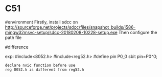 # C51


#environment
Firstly, install sdcc on
http://sourceforge.net/projects/sdcc/files/snapshot_builds/i586-mingw32msvc-setup/sdcc-20180208-10228-setup.exe
Then configure the path file

#difference

exp:
	#include<8052.h>	#include<reg52.h>
	#define pin P0_0	sbit pin=P0^0;
	
	declare nvic function before use
	reg 8052.h is different from reg52.h
	
